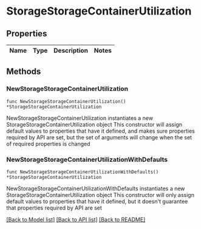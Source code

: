 # StorageStorageContainerUtilization

## Properties

Name | Type | Description | Notes
------------ | ------------- | ------------- | -------------

## Methods

### NewStorageStorageContainerUtilization

`func NewStorageStorageContainerUtilization() *StorageStorageContainerUtilization`

NewStorageStorageContainerUtilization instantiates a new StorageStorageContainerUtilization object
This constructor will assign default values to properties that have it defined,
and makes sure properties required by API are set, but the set of arguments
will change when the set of required properties is changed

### NewStorageStorageContainerUtilizationWithDefaults

`func NewStorageStorageContainerUtilizationWithDefaults() *StorageStorageContainerUtilization`

NewStorageStorageContainerUtilizationWithDefaults instantiates a new StorageStorageContainerUtilization object
This constructor will only assign default values to properties that have it defined,
but it doesn't guarantee that properties required by API are set


[[Back to Model list]](../README.md#documentation-for-models) [[Back to API list]](../README.md#documentation-for-api-endpoints) [[Back to README]](../README.md)


